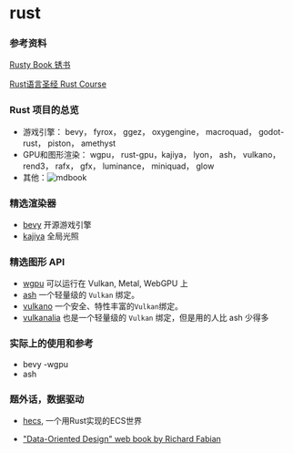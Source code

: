 # rust

### 参考资料

[Rusty Book 锈书](https://rusty.rs/about.html) 

[Rust语言圣经 Rust Course](https://course.rs/about-book.html)


### Rust 项目的总览

- 游戏引擎： bevy， fyrox， ggez， oxygengine， macroquad， godot-rust， piston， amethyst
- GPU和图形渲染： wgpu， rust-gpu，kajiya， lyon， ash， vulkano， rend3， rafx， gfx， luminance， miniquad， glow
- 其他：![mdbook](https://github.com/rust-lang/mdBook)

### 精选渲染器

- [bevy](https://github.com/bevyengine/bevy) 开源游戏引擎
- [kajiya](https://github.com/EmbarkStudios/kajiya) 全局光照

### 精选图形 API

- [wgpu](https://github.com/gfx-rs/wgpu) 可以运行在 Vulkan, Metal, WebGPU 上
- [ash](https://github.com/MaikKlein/ash) 一个轻量级的 `Vulkan` 绑定。
- [vulkano](https://github.com/vulkano-rs/vulkano) 一个安全、特性丰富的`Vulkan`绑定。
-  [vulkanalia](https://github.com/KyleMayes/vulkanalia) 也是一个轻量级的 `Vulkan` 绑定，但是用的人比 ash 少得多

### 实际上的使用和参考

- bevy -wgpu
- ash

### 题外话，数据驱动

- [hecs](https://github.com/Ralith/hecs), 一个用Rust实现的ECS世界

- ["Data-Oriented Design" web book by Richard Fabian](https://dataorienteddesign.com/dodbook/)